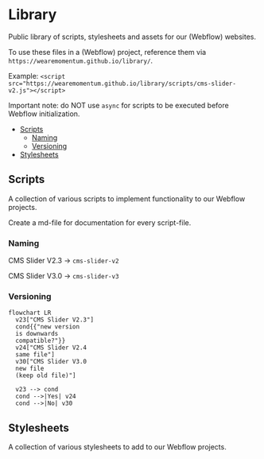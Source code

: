 # Library
Public library of scripts, stylesheets and assets for our (Webflow) websites.

To use these files in a (Webflow) project, reference them via `https://wearemomentum.github.io/library/`.

Example: `<script src="https://wearemomentum.github.io/library/scripts/cms-slider-v2.js"></script>`

Important note: do NOT use `async` for scripts to be executed before Webflow initialization.

- [Scripts](#scripts)
  - [Naming](#naming)
  - [Versioning](#versioning)
- [Stylesheets](#stylesheets)

## Scripts
A collection of various scripts to implement functionality to our Webflow projects.

Create a md-file for documentation for every script-file.
### Naming
CMS Slider V2.3 -> `cms-slider-v2`

CMS Slider V3.0 -> `cms-slider-v3`
### Versioning
<!-- https://mermaid.js.org/intro/ -->
```mermaid
flowchart LR
  v23["CMS Slider V2.3"]
  cond{{"new version
  is downwards
  compatible?"}}
  v24["CMS Slider V2.4
  same file"]
  v30["CMS Slider V3.0
  new file
  (keep old file)"]

  v23 --> cond
  cond -->|Yes| v24
  cond -->|No| v30
```

## Stylesheets
A collection of various stylesheets to add to our Webflow projects.